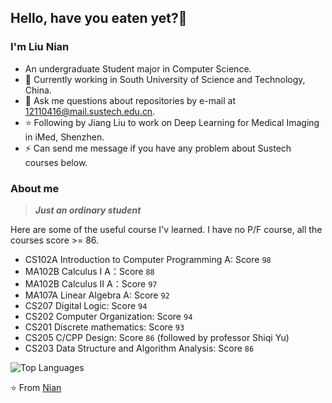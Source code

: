 ## Hello, have you eaten yet?👋

### I'm Liu Nian

- An undergraduate Student major in Computer Science.
- 🌱 Currently working in South University of Science and Technology, China.
- 💬 Ask me questions about repositories by e-mail at 12110416@mail.sustech.edu.cn.
- ⭐ Following by Jiang Liu to work on Deep Learning for Medical Imaging in iMed, Shenzhen.
- ⚡ Can send me message if you have any problem about Sustech courses below.

### About me

> ***Just an ordinary student***

Here are some of the useful course I'v learned. I have no P/F course, all the courses score >= 86.

- CS102A Introduction to Computer Programming A:  Score `98`
- MA102B Calculus I A：Score `88`
- MA102B Calculus II A：Score `97`
- MA107A Linear Algebra A: Score `92`
- CS207 Digital Logic: Score `94`
- CS202 Computer Organization: Score `94`
- CS201 Discrete mathematics: Score `93`
- CS205 C/CPP Design: Score `86` (followed by professor Shiqi Yu)
- CS203 Data Structure and Algorithm Analysis: Score `86`

![Top Languages](https://github-readme-stats.vercel.app/api/top-langs/?username=LN57421&layout=compact)

⭐️ From [Nian]([https://github.com/JoeyBling](https://github.com/LN57421)https://github.com/LN57421)
